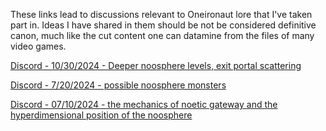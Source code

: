 These links lead to discussions relevant to Oneironaut lore that I've taken part in. Ideas I have shared in them should be not be considered definitive canon, much like the cut content one can datamine from the files of many video games.

[Discord - 10/30/2024 - Deeper noosphere levels, exit portal scattering](https://discord.com/channels/936370934292549712/960215808682905610/1301034668946362430)

[Discord - 7/20/2024 - possible noosphere monsters](https://discord.com/channels/936370934292549712/1011455473528098857/1264404752179925122)

[Discord - 07/10/2024 - the mechanics of noetic gateway and the hyperdimensional position of the noosphere](https://discord.com/channels/936370934292549712/1011455473528098857/1260686076830285928)
